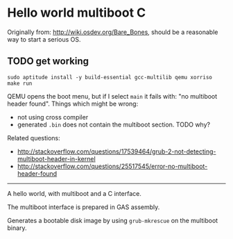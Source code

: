 # Hello world multiboot C

Originally from: <http://wiki.osdev.org/Bare_Bones>, should be a reasonable way to start a serious OS.

## TODO get working

    sudo aptitude install -y build-essential gcc-multilib qemu xorriso
    make run

QEMU opens the boot menu, but if I select `main` it fails with: "no multiboot header found". Things which might be wrong:

- not using cross compiler
- generated `.bin` does not contain the multiboot section. TODO why?

Related questions:

- <http://stackoverflow.com/questions/17539464/grub-2-not-detecting-multiboot-header-in-kernel>
- <http://stackoverflow.com/questions/25517545/error-no-multiboot-header-found>

---

A hello world, with multiboot and a C interface.

The multiboot interface is prepared in GAS assembly.

Generates a bootable disk image by using `grub-mkrescue` on the multiboot binary.
